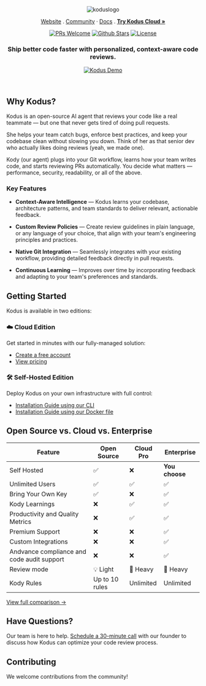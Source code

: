 <p align="center">
  <img alt="koduslogo" src="https://kodus.io/wp-content/uploads/2025/04/kodusai.png">
</p>

<p align="center">
  <a href="https://kodus.io" target="_blank">Website</a>
  .
  <a href="" target="_blank">Community</a>
  ·
  <a href="https://docs.kodus.io" target="_blank">Docs</a>
  .
  <a href="https://app.kodus.io" target="_blank"><strong>Try Kodus Cloud »</strong></a>
</p>

<p align="center">
   <a href='http://makeapullrequest.com'><img alt='PRs Welcome' src='https://img.shields.io/badge/PRs-welcome-brightgreen.svg?style=shields'/></a>
   <a href="https://github.com/" target="_blank"><img src="https://img.shields.io/github/stars//kodustech/kodus-ai" alt="Github Stars"></a>
   <a href="https://github.com/briefercloud/briefer/blob/main/LICENSE"><img src="https://img.shields.io/badge/license-AGPLv3-red" alt="License"></a>
</p>

<h3 align="center">Ship better code faster with personalized, context-aware code reviews.</h3>

<p align="center">
  <a href="https://www.youtube.com/watch?v=rQo9rmQ2-zM">
    <img src="https://img.youtube.com/vi/rQo9rmQ2-zM/0.jpg" alt="Kodus Demo">
  </a>
</p>

<br/>

## Why Kodus?

Kodus is an open-source AI agent that reviews your code like a real teammate — but one that never gets tired of doing pull requests.

She helps your team catch bugs, enforce best practices, and keep your codebase clean without slowing you down. Think of her as that senior dev who actually likes doing reviews (yeah, we made one).

Kody (our agent) plugs into your Git workflow, learns how your team writes code, and starts reviewing PRs automatically. You decide what matters — performance, security, readability, or all of the above.

### Key Features

- **Context-Aware Intelligence** — Kodus learns your codebase, architecture patterns, and team standards to deliver relevant, actionable feedback.

- **Custom Review Policies** — Create review guidelines in plain language, or any language of your choice, that align with your team's engineering principles and practices.

- **Native Git Integration** — Seamlessly integrates with your existing workflow, providing detailed feedback directly in pull requests.

- **Continuous Learning** — Improves over time by incorporating feedback and adapting to your team's preferences and standards.

## Getting Started

Kodus is available in two editions:

### ☁️ Cloud Edition

Get started in minutes with our fully-managed solution:

- [Create a free account](https://app.kodus.io/signup)
- [View pricing](https://kodus.io/pricing)

### 🛠️ Self-Hosted Edition

Deploy Kodus on your own infrastructure with full control:

- [Installation Guide using our CLI](https://docs.kodus.io/self-hosted/installation)
- [Installation Guide using our Docker file](https://docs.kodus.io/how_to_deploy/en/deploy_kodus/generic_vm)

## Open Source vs. Cloud vs. Enterprise

| Feature                                    | Open Source    | Cloud Pro | Enterprise     |
| ------------------------------------------ | -------------- | --------- | -------------- |
| Self Hosted                                | ✅             | ❌        | **You choose** |
| Unlimited Users                            | ✅             | ✅        | ✅             |
| Bring Your Own Key                         | ✅             | ❌        | ✅             |
| Kody Learnings                             | ❌             | ✅        | ✅             |
| Productivity and Quality Metrics           | ❌             | ✅        | ✅             |
| Premium Support                            | ❌             | ❌        | ✅             |
| Custom Integrations                        | ❌             | ❌        | ✅             |
| Andvance compliance and code audit support | ❌             | ❌        | ✅             |
| Review mode                                | 💡 Light       | 🚀 Heavy  | 🚀 Heavy       |
| Kody Rules                                 | Up to 10 rules | Unlimited | Unlimited      |

[View full comparison →](https://kodus.io/pricing)

## Have Questions?

Our team is here to help. [Schedule a 30-minute call](https://cal.com/gabrielmalinosqui/30min) with our founder to discuss how Kodus can optimize your code review process.

## Contributing

We welcome contributions from the community!

